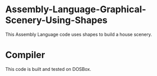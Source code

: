 # Assembly-Language-Graphical-Scenery-Using-Shapes
This Assembly Language code uses shapes to build a house scenery.
# Compiler
This code is built and tested on DOSBox.
